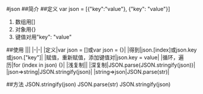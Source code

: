 #json
##简介
##定义
var json = [{"key":"value"}, {"key": "value"}]

1. 数组用[]
2. 对象用{}
3. 键值对用"key": "value"

##使用
|||
|-|-|
|定义|var json = []或var json = {}|
|得到|json.[index]或json.key或json.["key"]|
|赋值，重新赋值，添加键值对|json.key = value|
|循环，遍历|for (index in json) {}|
|浅复制||
|深复制|JSON.parse(JSON.stringify(json))|
|json=>string|JSON.stringify(json)|
|string=>json|JSON.parse(str)|

##方法
JSON.stringify(json)
JSON.parse(str)
JSON.stringify(json)